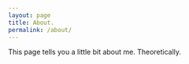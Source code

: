 ```yaml
---
layout: page
title: About.
permalink: /about/
---
```


This page tells you a little bit about me. Theoretically.